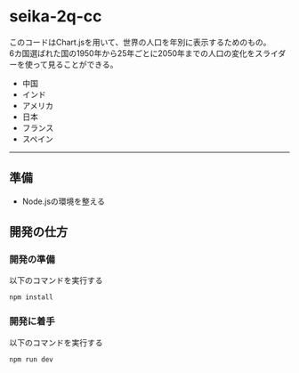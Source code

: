 # seika-2q-cc

このコードはChart.jsを用いて、世界の人口を年別に表示するためのもの。  
6カ国選ばれた国の1950年から25年ごとに2050年までの人口の変化をスライダーを使って見ることができる。

- 中国
- インド
- アメリカ
- 日本
- フランス
- スペイン

---

## 準備 ##
- Node.jsの環境を整える

## 開発の仕方 ##

### 開発の準備 ###

以下のコマンドを実行する

```
npm install
```

### 開発に着手 ###

以下のコマンドを実行する

```
npm run dev
```
